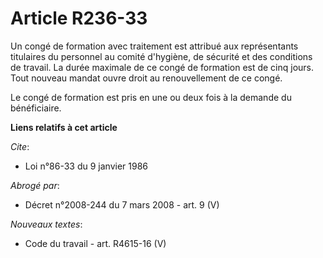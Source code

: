 # Article R236-33

Un congé de formation avec traitement est attribué aux représentants titulaires du personnel au comité d'hygiène, de sécurité
et des conditions de travail. La durée maximale de ce congé de formation est de cinq jours. Tout nouveau mandat ouvre droit
au renouvellement de ce congé.

Le congé de formation est pris en une ou deux fois à la demande du bénéficiaire.

**Liens relatifs à cet article**

_Cite_:

  - Loi n°86-33 du 9 janvier 1986

_Abrogé par_:

  - Décret n°2008-244 du 7 mars 2008 - art. 9 (V)

_Nouveaux textes_:

  - Code du travail - art. R4615-16 (V)
